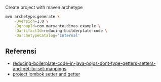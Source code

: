 Create project with maven archetype

```bash
mvn archetype:generate \
    -Dversion=1.0 \
    -DgroupId=com.maryanto.dimas.example \
    -DartifactId=reducing-builderplate-code \
    -DarchetypeCatalog='Internal'
```

## Referensi

- [reducing-boilerplate-code-in-java-pojos-dont-type-getters-setters-and-get-to-set-mappings](https://medium.com/@qasim.lodhi/reducing-boilerplate-code-in-java-pojos-dont-type-getters-setters-and-get-to-set-mappings-5eab302ecf6b)
- [project lombok setter and getter](https://projectlombok.org/features/GetterSetter)